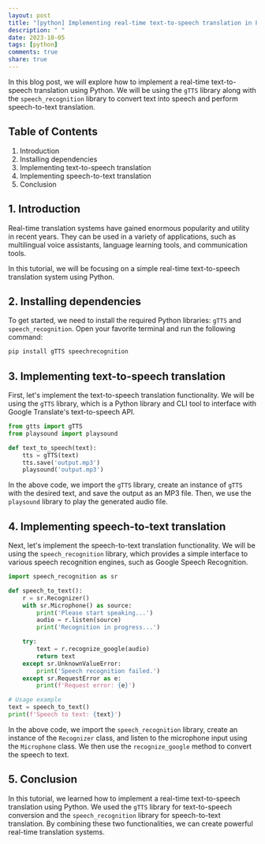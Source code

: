 ```yaml
---
layout: post
title: "[python] Implementing real-time text-to-speech translation in Python"
description: " "
date: 2023-10-05
tags: [python]
comments: true
share: true
---
```


In this blog post, we will explore how to implement a real-time text-to-speech translation using Python. We will be using the `gTTS` library along with the `speech_recognition` library to convert text into speech and perform speech-to-text translation.

## Table of Contents
1. Introduction
2. Installing dependencies
3. Implementing text-to-speech translation
4. Implementing speech-to-text translation
5. Conclusion

## 1. Introduction

Real-time translation systems have gained enormous popularity and utility in recent years. They can be used in a variety of applications, such as multilingual voice assistants, language learning tools, and communication tools.

In this tutorial, we will be focusing on a simple real-time text-to-speech translation system using Python.

## 2. Installing dependencies

To get started, we need to install the required Python libraries: `gTTS` and `speech_recognition`. Open your favorite terminal and run the following command:

```python
pip install gTTS speechrecognition
```

## 3. Implementing text-to-speech translation

First, let's implement the text-to-speech translation functionality. We will be using the `gTTS` library, which is a Python library and CLI tool to interface with Google Translate's text-to-speech API.

```python
from gtts import gTTS
from playsound import playsound

def text_to_speech(text):
    tts = gTTS(text)
    tts.save('output.mp3')
    playsound('output.mp3')
```

In the above code, we import the `gTTS` library, create an instance of `gTTS` with the desired text, and save the output as an MP3 file. Then, we use the `playsound` library to play the generated audio file.

## 4. Implementing speech-to-text translation

Next, let's implement the speech-to-text translation functionality. We will be using the `speech_recognition` library, which provides a simple interface to various speech recognition engines, such as Google Speech Recognition.

```python
import speech_recognition as sr

def speech_to_text():
    r = sr.Recognizer()
    with sr.Microphone() as source:
        print('Please start speaking...')
        audio = r.listen(source)
        print('Recognition in progress...')

    try:
        text = r.recognize_google(audio)
        return text
    except sr.UnknownValueError:
        print('Speech recognition failed.')
    except sr.RequestError as e:
        print(f'Request error: {e}')

# Usage example
text = speech_to_text()
print(f'Speech to text: {text}')
```

In the above code, we import the `speech_recognition` library, create an instance of the `Recognizer` class, and listen to the microphone input using the `Microphone` class. We then use the `recognize_google` method to convert the speech to text.

## 5. Conclusion

In this tutorial, we learned how to implement a real-time text-to-speech translation using Python. We used the `gTTS` library for text-to-speech conversion and the `speech_recognition` library for speech-to-text translation. By combining these two functionalities, we can create powerful real-time translation systems.